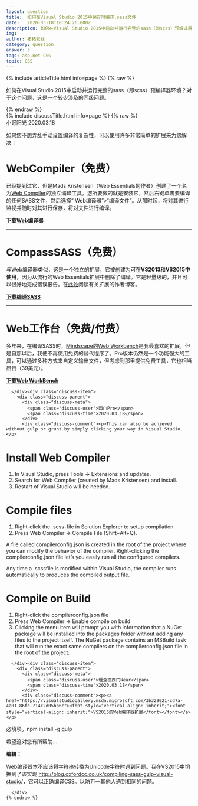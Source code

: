 ```yaml
---
layout: question
title:  如何在Visual Studio 2015中保存时编译.sass文件
date:   2020-03-18T10:24:26.000Z
description: 如何在Visual Studio 2015中启动并运行完整的sass（即scss）预编译器环境？对于这个问题，这是一个较少涉及的同级问题。...
img: 
author: 猪猪老丝
category: question
answer: 3
tags: asp.net CSS
topic: CSS
---
```

<div class="article-root">
  <div class="article">
    {% include articleTitle.html info=page %}
    {% raw %}
    <div class="article-content"><p><font style="vertical-align: inherit;"><font style="vertical-align: inherit;">如何在Visual Studio 2015中启动并运行完整的sass（即scss）预编译器环境？</font><font style="vertical-align: inherit;">对于</font></font><a href="https://stackoverflow.com/questions/27735934/how-to-compile-less-files-on-save-in-visual-studio-2015-preview"><font style="vertical-align: inherit;"><font style="vertical-align: inherit;">这个</font></font></a><font style="vertical-align: inherit;"><font style="vertical-align: inherit;">问题，</font><a href="https://stackoverflow.com/questions/27735934/how-to-compile-less-files-on-save-in-visual-studio-2015-preview"><font style="vertical-align: inherit;">这是一个较少涉及</font></a><font style="vertical-align: inherit;">的同级问题</font><font style="vertical-align: inherit;">。</font></font></p></div>
    {% endraw %}
  </div>

  <div class="discuss-wrapper">
    {% include discussTitle.html info=page %}
    {% raw %}
    <div class="discuss-item">
        <div class="discuss-parent">
          <div class="discuss-meta">
            <span class="discuss-user">小哥阳光</span>
            <span class="discuss-time">2020.03.18</span>
          </div>
          <div class="discuss-comment"><p><font style="vertical-align: inherit;"><font style="vertical-align: inherit;">如果您不想弄乱手动设置编译的复杂性，可以使用许多非常简单的扩展来为您解决：</font></font></p>

<h1><font style="vertical-align: inherit;"><font style="vertical-align: inherit;">WebCompiler（免费）</font></font></h1>

<p><font style="vertical-align: inherit;"><font style="vertical-align: inherit;">已经提到过它，但是Mads Kristensen（Web Essentials的作者）创建了一个名为</font></font><a href="https://visualstudiogallery.msdn.microsoft.com/3b329021-cd7a-4a01-86fc-714c2d05bb6c" rel="nofollow"><font style="vertical-align: inherit;"><font style="vertical-align: inherit;">Web Compiler</font></font></a><font style="vertical-align: inherit;"><font style="vertical-align: inherit;">的独立编译工具</font><font style="vertical-align: inherit;">。</font><font style="vertical-align: inherit;">您所要做的就是安装它，然后右键单击要编译的任何SASS文件，然后选择“ Web编译器”&gt;“编译文件”。</font><font style="vertical-align: inherit;">从那时起，将对其进行监视并随时对其进行保存，将对文件进行编译。</font></font></p>

<p><strong><a href="https://visualstudiogallery.msdn.microsoft.com/3b329021-cd7a-4a01-86fc-714c2d05bb6c" rel="nofollow"><font style="vertical-align: inherit;"><font style="vertical-align: inherit;">下载Web编译器</font></font></a></strong></p>

<hr>

<h1><font style="vertical-align: inherit;"><font style="vertical-align: inherit;">CompassSASS（免费）</font></font></h1>

<p><font style="vertical-align: inherit;"><font style="vertical-align: inherit;">与Web编译器类似，这是一个独立的扩展，它被创建为可在</font></font><strong><font style="vertical-align: inherit;"><font style="vertical-align: inherit;">VS2013</font></font></strong><font style="vertical-align: inherit;"><font style="vertical-align: inherit;">和</font></font><strong><font style="vertical-align: inherit;"><font style="vertical-align: inherit;">VS2015中使用，</font></font></strong><font style="vertical-align: inherit;"><font style="vertical-align: inherit;">因为从流行的Web Essentials扩展中删除了编译。</font><font style="vertical-align: inherit;">它是轻量级的，并且可以很好地完成错误报告。</font><font style="vertical-align: inherit;">在</font></font><a href="http://samrueby.com/2015/03/12/visual-studio-extension-to-compile-sass/" rel="nofollow"><font style="vertical-align: inherit;"><font style="vertical-align: inherit;">此处</font></font></a><font style="vertical-align: inherit;"><font style="vertical-align: inherit;">阅读有关扩展的作者博客</font><font style="vertical-align: inherit;">。</font></font></p>

<p><strong><a href="https://visualstudiogallery.msdn.microsoft.com/2e7b72e0-f6ca-4e5e-9b30-afcc07d801f0" rel="nofollow"><font style="vertical-align: inherit;"><font style="vertical-align: inherit;">下载编译SASS</font></font></a></strong></p>

<hr>

<h1><font style="vertical-align: inherit;"><font style="vertical-align: inherit;">Web工作台（免费/付费）</font></font></h1>

<p><a href="http://www.mindscapehq.com/products/web-workbench" rel="nofollow"><font style="vertical-align: inherit;"></font></a><font style="vertical-align: inherit;"><font style="vertical-align: inherit;">多年来，在编译SASS时，</font><a href="http://www.mindscapehq.com/products/web-workbench" rel="nofollow"><font style="vertical-align: inherit;">Mindscape的Web Workbench</font></a><font style="vertical-align: inherit;">是我最喜欢的扩展，但是自那以后，我便不再使用免费的替代程序了。</font><font style="vertical-align: inherit;">Pro版本仍然是一个功能强大的工具，可以通过多种方式来自定义输出文件，但考虑到那里提供免费工具，它也相当昂贵（39美元）。</font></font></p>

<p><strong><a href="https://visualstudiogallery.msdn.microsoft.com/2b96d16a-c986-4501-8f97-8008f9db141a" rel="nofollow"><font style="vertical-align: inherit;"><font style="vertical-align: inherit;">下载Web WorkBench</font></font></a></strong></p></div>
        </div>
        
      </div><div class="discuss-item">
        <div class="discuss-parent">
          <div class="discuss-meta">
            <span class="discuss-user">西门Pro</span>
            <span class="discuss-time">2020.03.18</span>
          </div>
          <div class="discuss-comment"><p>This can also be achieved without gulp or grunt by simply clicking your way in Visual Studio.</p>

<h1>Install Web Compiler</h1>

<ol>
<li>In Visual Studio, press Tools -&gt; Extensions and updates.</li>
<li>Search for Web Compiler (created by Mads Kristensen) and install.</li>
<li>Restart of Visual Studio will be needed.</li>
</ol>

<h1>Compile files</h1>

<ol>
<li>Right-click the .scss-file in Solution Explorer to setup compilation.</li>
<li>Press Web Compiler -&gt; Compile File (Shift+Alt+Q).</li>
</ol>

<p>A file called compilerconfig.json is created in the root of the project where you can modify the behavior of the compiler. Right-clicking the compilerconfig.json file let’s you easily run all the configured compilers.</p>

<p>Any time a .scssfile is modified within Visual Studio, the compiler runs automatically to produces the compiled output file.</p>

<h1>Compile on Build</h1>

<ol>
<li>Right-click the compilerconfig.json file</li>
<li>Press Web Compiler -&gt; Enable compile on build</li>
<li>Clicking the menu item will prompt you with information that a NuGet package will be installed into the packages folder without adding any files to the project itself. The NuGet package contains an MSBuild task that will run the exact same compilers on the compilerconfig.json file in the root of the project.</li>
</ol></div>
        </div>
        
      </div><div class="discuss-item">
        <div class="discuss-parent">
          <div class="discuss-meta">
            <span class="discuss-user">理查德西门Near</span>
            <span class="discuss-time">2020.03.18</span>
          </div>
          <div class="discuss-comment"><p><a href="https://visualstudiogallery.msdn.microsoft.com/3b329021-cd7a-4a01-86fc-714c2d05bb6c"><font style="vertical-align: inherit;"><font style="vertical-align: inherit;">VS2015的Web编译器扩展</font></font></a></p>

<p><font style="vertical-align: inherit;"><font style="vertical-align: inherit;">必填项。</font><font style="vertical-align: inherit;">npm install -g gulp</font></font></p>

<p><font style="vertical-align: inherit;"><font style="vertical-align: inherit;">希望这对您有所帮助...</font></font></p>

<p><strong><font style="vertical-align: inherit;"><font style="vertical-align: inherit;">编辑：</font></font></strong></p>

<p><font style="vertical-align: inherit;"><font style="vertical-align: inherit;">Web编译器本不应该将字符串转换为Unicode字符时遇到问题。</font><font style="vertical-align: inherit;">我</font><font style="vertical-align: inherit;">在VS2015中</font><font style="vertical-align: inherit;">切换到了该实现   </font></font><a href="http://blog.oxfordcc.co.uk/compiling-sass-gulp-visual-studio/"><font style="vertical-align: inherit;"><font style="vertical-align: inherit;">http://blog.oxfordcc.co.uk/compiling-sass-gulp-visual-studio/</font></font></a><font style="vertical-align: inherit;"><font style="vertical-align: inherit;">，它可以正确编译CSS。</font><font style="vertical-align: inherit;">以防万一其他人遇到相同的问题。</font></font></p></div>
        </div>
        
      </div>
    {% endraw %}
  </div>
<div>
